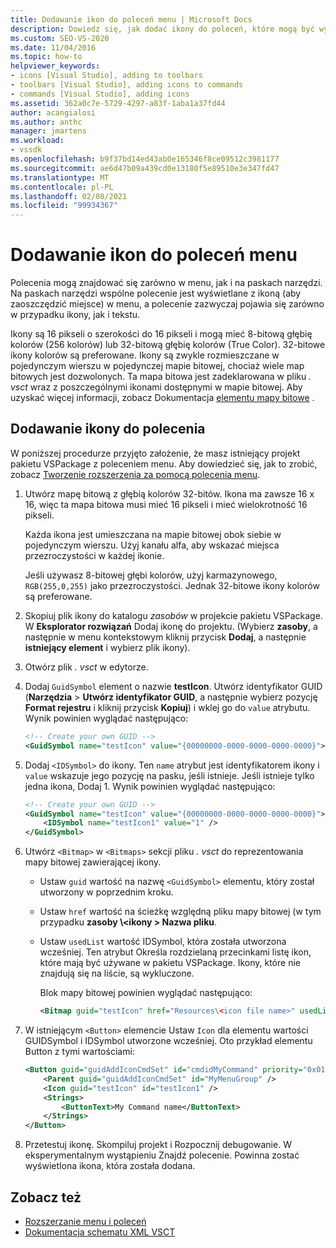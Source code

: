 ```yaml
---
title: Dodawanie ikon do poleceń menu | Microsoft Docs
description: Dowiedz się, jak dodać ikony do poleceń, które mogą być wyświetlane w menu i paskach narzędzi w zintegrowanym środowisku programistycznym (IDE) programu Visual Studio.
ms.custom: SEO-VS-2020
ms.date: 11/04/2016
ms.topic: how-to
helpviewer_keywords:
- icons [Visual Studio], adding to toolbars
- toolbars [Visual Studio], adding icons to commands
- commands [Visual Studio], adding icons
ms.assetid: 362a0c7e-5729-4297-a83f-1aba1a37fd44
author: acangialosi
ms.author: anthc
manager: jmartens
ms.workload:
- vssdk
ms.openlocfilehash: b9f37bd14ed43ab0e165346f8ce09512c3981177
ms.sourcegitcommit: ae6d47b09a439cd0e13180f5e89510e3e347fd47
ms.translationtype: MT
ms.contentlocale: pl-PL
ms.lasthandoff: 02/08/2021
ms.locfileid: "99934367"
---
```

# <a name="add-icons-to-menu-commands"></a>Dodawanie ikon do poleceń menu
Polecenia mogą znajdować się zarówno w menu, jak i na paskach narzędzi. Na paskach narzędzi wspólne polecenie jest wyświetlane z ikoną (aby zaoszczędzić miejsce) w menu, a polecenie zazwyczaj pojawia się zarówno w przypadku ikony, jak i tekstu.

 Ikony są 16 pikseli o szerokości do 16 pikseli i mogą mieć 8-bitową głębię kolorów (256 kolorów) lub 32-bitową głębię kolorów (True Color). 32-bitowe ikony kolorów są preferowane. Ikony są zwykle rozmieszczane w pojedynczym wierszu w pojedynczej mapie bitowej, chociaż wiele map bitowych jest dozwolonych. Ta mapa bitowa jest zadeklarowana w pliku *. vsct* wraz z poszczególnymi ikonami dostępnymi w mapie bitowej. Aby uzyskać więcej informacji, zobacz Dokumentacja [elementu mapy bitowe](../extensibility/bitmaps-element.md) .

## <a name="add-an-icon-to-a-command"></a>Dodawanie ikony do polecenia
 W poniższej procedurze przyjęto założenie, że masz istniejący projekt pakietu VSPackage z poleceniem menu. Aby dowiedzieć się, jak to zrobić, zobacz [Tworzenie rozszerzenia za pomocą polecenia menu](../extensibility/creating-an-extension-with-a-menu-command.md).

1. Utwórz mapę bitową z głębią kolorów 32-bitów. Ikona ma zawsze 16 x 16, więc ta mapa bitowa musi mieć 16 pikseli i mieć wielokrotność 16 pikseli.

     Każda ikona jest umieszczana na mapie bitowej obok siebie w pojedynczym wierszu. Użyj kanału alfa, aby wskazać miejsca przezroczystości w każdej ikonie.

     Jeśli używasz 8-bitowej głębi kolorów, użyj karmazynowego, `RGB(255,0,255)` jako przezroczystości. Jednak 32-bitowe ikony kolorów są preferowane.

2. Skopiuj plik ikony do katalogu *zasobów* w projekcie pakietu VSPackage. W **Eksplorator rozwiązań** Dodaj ikonę do projektu. (Wybierz **zasoby**, a następnie w menu kontekstowym kliknij przycisk **Dodaj**, a następnie **istniejący element** i wybierz plik ikony).

3. Otwórz plik *. vsct* w edytorze.

4. Dodaj `GuidSymbol` element o nazwie **testIcon**. Utwórz identyfikator GUID (**Narzędzia**  >  **Utwórz identyfikator GUID**, a następnie wybierz pozycję **Format rejestru** i kliknij przycisk **Kopiuj**) i wklej go do `value` atrybutu. Wynik powinien wyglądać następująco:

    ```xml
    <!-- Create your own GUID -->
    <GuidSymbol name="testIcon" value="{00000000-0000-0000-0000-0000}">
    ```

5. Dodaj `<IDSymbol>` do ikony. Ten `name` atrybut jest identyfikatorem ikony i `value` wskazuje jego pozycję na pasku, jeśli istnieje. Jeśli istnieje tylko jedna ikona, Dodaj 1. Wynik powinien wyglądać następująco:

    ```xml
    <!-- Create your own GUID -->
    <GuidSymbol name="testIcon" value="{00000000-0000-0000-0000-0000}">
        <IDSymbol name="testIcon1" value="1" />
    </GuidSymbol>
    ```

6. Utwórz `<Bitmap>` w `<Bitmaps>` sekcji pliku *. vsct* do reprezentowania mapy bitowej zawierającej ikony.

    - Ustaw `guid` wartość na nazwę `<GuidSymbol>` elementu, który został utworzony w poprzednim kroku.

    - Ustaw `href` wartość na ścieżkę względną pliku mapy bitowej (w tym przypadku **zasoby \\<ikony \> Nazwa pliku**.

    - Ustaw `usedList` wartość IDSymbol, która została utworzona wcześniej. Ten atrybut Określa rozdzielaną przecinkami listę ikon, które mają być używane w pakietu VSPackage. Ikony, które nie znajdują się na liście, są wykluczone.

         Blok mapy bitowej powinien wyglądać następująco:

        ```xml
        <Bitmap guid="testIcon" href="Resources\<icon file name>" usedList="testIcon1"/>
        ```

7. W istniejącym `<Button>` elemencie Ustaw `Icon` dla elementu wartości GUIDSymbol i IDSymbol utworzone wcześniej. Oto przykład elementu Button z tymi wartościami:

    ```xml
    <Button guid="guidAddIconCmdSet" id="cmdidMyCommand" priority="0x0100" type="Button">
        <Parent guid="guidAddIconCmdSet" id="MyMenuGroup" />
        <Icon guid="testIcon" id="testIcon1" />
        <Strings>
            <ButtonText>My Command name</ButtonText>
        </Strings>
    </Button>
    ```

8. Przetestuj ikonę. Skompiluj projekt i Rozpocznij debugowanie. W eksperymentalnym wystąpieniu Znajdź polecenie. Powinna zostać wyświetlona ikona, która została dodana.

## <a name="see-also"></a>Zobacz też
- [Rozszerzanie menu i poleceń](../extensibility/extending-menus-and-commands.md)
- [Dokumentacja schematu XML VSCT](../extensibility/vsct-xml-schema-reference.md)
